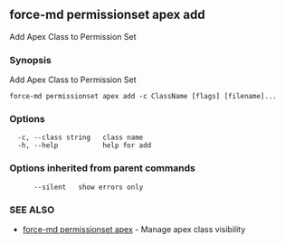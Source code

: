 ## force-md permissionset apex add

Add Apex Class to Permission Set

### Synopsis

Add Apex Class to Permission Set

```
force-md permissionset apex add -c ClassName [flags] [filename]...
```

### Options

```
  -c, --class string   class name
  -h, --help           help for add
```

### Options inherited from parent commands

```
      --silent   show errors only
```

### SEE ALSO

* [force-md permissionset apex](force-md_permissionset_apex.md)	 - Manage apex class visibility

